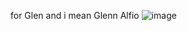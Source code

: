 for Glen and i mean Glenn Alfio
![image](https://github.com/user-attachments/assets/c5f3796a-b713-4c6f-811b-be79875040b8)



<!---
V4mqogh/V4mqogh is a ✨ special ✨ repository because its `README.md` (this file) appears on your GitHub profile.
You can click the Preview link to take a look at your changes.
--->
